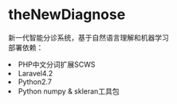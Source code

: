 theNewDiagnose
==============

新一代智能分诊系统，基于自然语言理解和机器学习</br>
部署依赖：
<li>PHP中文分词扩展SCWS</li>
<li>Laravel4.2</li>
<li>Python2.7</li>
<li>Python numpy & skleran工具包</li>
